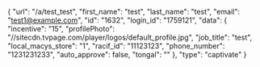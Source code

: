 {
    "url": "\/a\/test_test",
    "first_name": "test",
    "last_name": "test",
    "email": "test1@example.com",
    "id": "1632",
    "login_id": "1759121",
    "data": {
        "incentive": "15",
        "profilePhoto": "\/\/sitecdn.tvpage.com\/player\/logos\/default_profile.jpg",
        "job_title": "test",
        "local_macys_store": "1",
        "racif_id": "11123123",
        "phone_number": "1231231233",
        "auto_approve": false,
        "tongal": ""
    },
    "type": "captivate"
}